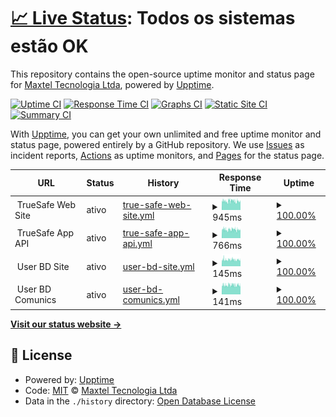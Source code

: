 # [📈 Live Status](https://status.truesafeweb.com.br): <!--live status--> **Todos os sistemas estão OK**

This repository contains the open-source uptime monitor and status page for [Maxtel Tecnologia Ltda](https://www.maxtel.com.br), powered by [Upptime](https://github.com/upptime/upptime).

[![Uptime CI](https://github.com/Maxtel-Tecnologia/TrueSafe-Web-Status-Page/workflows/Uptime%20CI/badge.svg)](https://github.com/Maxtel-Tecnologia/TrueSafe-Web-Status-Page/actions?query=workflow%3A%22Uptime+CI%22)
[![Response Time CI](https://github.com/Maxtel-Tecnologia/TrueSafe-Web-Status-Page/workflows/Response%20Time%20CI/badge.svg)](https://github.com/Maxtel-Tecnologia/TrueSafe-Web-Status-Page/actions?query=workflow%3A%22Response+Time+CI%22)
[![Graphs CI](https://github.com/Maxtel-Tecnologia/TrueSafe-Web-Status-Page/workflows/Graphs%20CI/badge.svg)](https://github.com/Maxtel-Tecnologia/TrueSafe-Web-Status-Page/actions?query=workflow%3A%22Graphs+CI%22)
[![Static Site CI](https://github.com/Maxtel-Tecnologia/TrueSafe-Web-Status-Page/workflows/Static%20Site%20CI/badge.svg)](https://github.com/Maxtel-Tecnologia/TrueSafe-Web-Status-Page/actions?query=workflow%3A%22Static+Site+CI%22)
[![Summary CI](https://github.com/Maxtel-Tecnologia/TrueSafe-Web-Status-Page/workflows/Summary%20CI/badge.svg)](https://github.com/Maxtel-Tecnologia/TrueSafe-Web-Status-Page/actions?query=workflow%3A%22Summary+CI%22)

With [Upptime](https://upptime.js.org), you can get your own unlimited and free uptime monitor and status page, powered entirely by a GitHub repository. We use [Issues](https://github.com/Maxtel-Tecnologia/TrueSafe-Web-Status-Page/issues) as incident reports, [Actions](https://github.com/Maxtel-Tecnologia/TrueSafe-Web-Status-Page/actions) as uptime monitors, and [Pages](https://status.truesafeweb.com.br) for the status page.

<!--start: status pages-->
<!-- This summary is generated by Upptime (https://github.com/upptime/upptime) -->
<!-- Do not edit this manually, your changes will be overwritten -->
<!-- prettier-ignore -->
| URL | Status | History | Response Time | Uptime |
| --- | ------ | ------- | ------------- | ------ |
| <img alt="" src="https://www.truesafeweb.com.br/imagens/icons/principal/truesafe.ico" height="13"> TrueSafe Web Site | ativo | [true-safe-web-site.yml](https://github.com/Maxtel-Tecnologia/TrueSafe-Web-Status-Page/commits/HEAD/history/true-safe-web-site.yml) | <details><summary><img alt="Response time graph" src="./graphs/true-safe-web-site/response-time-week.png" height="20"> 945ms</summary><br><a href="https://status.truesafeweb.com.br/history/true-safe-web-site"><img alt="Response time 1121" src="https://img.shields.io/endpoint?url=https%3A%2F%2Fraw.githubusercontent.com%2FMaxtel-Tecnologia%2FTrueSafe-Web-Status-Page%2FHEAD%2Fapi%2Ftrue-safe-web-site%2Fresponse-time.json"></a><br><a href="https://status.truesafeweb.com.br/history/true-safe-web-site"><img alt="24-hour response time 913" src="https://img.shields.io/endpoint?url=https%3A%2F%2Fraw.githubusercontent.com%2FMaxtel-Tecnologia%2FTrueSafe-Web-Status-Page%2FHEAD%2Fapi%2Ftrue-safe-web-site%2Fresponse-time-day.json"></a><br><a href="https://status.truesafeweb.com.br/history/true-safe-web-site"><img alt="7-day response time 945" src="https://img.shields.io/endpoint?url=https%3A%2F%2Fraw.githubusercontent.com%2FMaxtel-Tecnologia%2FTrueSafe-Web-Status-Page%2FHEAD%2Fapi%2Ftrue-safe-web-site%2Fresponse-time-week.json"></a><br><a href="https://status.truesafeweb.com.br/history/true-safe-web-site"><img alt="30-day response time 955" src="https://img.shields.io/endpoint?url=https%3A%2F%2Fraw.githubusercontent.com%2FMaxtel-Tecnologia%2FTrueSafe-Web-Status-Page%2FHEAD%2Fapi%2Ftrue-safe-web-site%2Fresponse-time-month.json"></a><br><a href="https://status.truesafeweb.com.br/history/true-safe-web-site"><img alt="1-year response time 1134" src="https://img.shields.io/endpoint?url=https%3A%2F%2Fraw.githubusercontent.com%2FMaxtel-Tecnologia%2FTrueSafe-Web-Status-Page%2FHEAD%2Fapi%2Ftrue-safe-web-site%2Fresponse-time-year.json"></a></details> | <details><summary><a href="https://status.truesafeweb.com.br/history/true-safe-web-site">100.00%</a></summary><a href="https://status.truesafeweb.com.br/history/true-safe-web-site"><img alt="All-time uptime 99.83%" src="https://img.shields.io/endpoint?url=https%3A%2F%2Fraw.githubusercontent.com%2FMaxtel-Tecnologia%2FTrueSafe-Web-Status-Page%2FHEAD%2Fapi%2Ftrue-safe-web-site%2Fuptime.json"></a><br><a href="https://status.truesafeweb.com.br/history/true-safe-web-site"><img alt="24-hour uptime 100.00%" src="https://img.shields.io/endpoint?url=https%3A%2F%2Fraw.githubusercontent.com%2FMaxtel-Tecnologia%2FTrueSafe-Web-Status-Page%2FHEAD%2Fapi%2Ftrue-safe-web-site%2Fuptime-day.json"></a><br><a href="https://status.truesafeweb.com.br/history/true-safe-web-site"><img alt="7-day uptime 100.00%" src="https://img.shields.io/endpoint?url=https%3A%2F%2Fraw.githubusercontent.com%2FMaxtel-Tecnologia%2FTrueSafe-Web-Status-Page%2FHEAD%2Fapi%2Ftrue-safe-web-site%2Fuptime-week.json"></a><br><a href="https://status.truesafeweb.com.br/history/true-safe-web-site"><img alt="30-day uptime 100.00%" src="https://img.shields.io/endpoint?url=https%3A%2F%2Fraw.githubusercontent.com%2FMaxtel-Tecnologia%2FTrueSafe-Web-Status-Page%2FHEAD%2Fapi%2Ftrue-safe-web-site%2Fuptime-month.json"></a><br><a href="https://status.truesafeweb.com.br/history/true-safe-web-site"><img alt="1-year uptime 99.79%" src="https://img.shields.io/endpoint?url=https%3A%2F%2Fraw.githubusercontent.com%2FMaxtel-Tecnologia%2FTrueSafe-Web-Status-Page%2FHEAD%2Fapi%2Ftrue-safe-web-site%2Fuptime-year.json"></a></details>
| <img alt="" src="https://app.truesafe.com.br/imagens/logo_truesafe.png" height="13"> TrueSafe App API | ativo | [true-safe-app-api.yml](https://github.com/Maxtel-Tecnologia/TrueSafe-Web-Status-Page/commits/HEAD/history/true-safe-app-api.yml) | <details><summary><img alt="Response time graph" src="./graphs/true-safe-app-api/response-time-week.png" height="20"> 766ms</summary><br><a href="https://status.truesafeweb.com.br/history/true-safe-app-api"><img alt="Response time 927" src="https://img.shields.io/endpoint?url=https%3A%2F%2Fraw.githubusercontent.com%2FMaxtel-Tecnologia%2FTrueSafe-Web-Status-Page%2FHEAD%2Fapi%2Ftrue-safe-app-api%2Fresponse-time.json"></a><br><a href="https://status.truesafeweb.com.br/history/true-safe-app-api"><img alt="24-hour response time 719" src="https://img.shields.io/endpoint?url=https%3A%2F%2Fraw.githubusercontent.com%2FMaxtel-Tecnologia%2FTrueSafe-Web-Status-Page%2FHEAD%2Fapi%2Ftrue-safe-app-api%2Fresponse-time-day.json"></a><br><a href="https://status.truesafeweb.com.br/history/true-safe-app-api"><img alt="7-day response time 766" src="https://img.shields.io/endpoint?url=https%3A%2F%2Fraw.githubusercontent.com%2FMaxtel-Tecnologia%2FTrueSafe-Web-Status-Page%2FHEAD%2Fapi%2Ftrue-safe-app-api%2Fresponse-time-week.json"></a><br><a href="https://status.truesafeweb.com.br/history/true-safe-app-api"><img alt="30-day response time 795" src="https://img.shields.io/endpoint?url=https%3A%2F%2Fraw.githubusercontent.com%2FMaxtel-Tecnologia%2FTrueSafe-Web-Status-Page%2FHEAD%2Fapi%2Ftrue-safe-app-api%2Fresponse-time-month.json"></a><br><a href="https://status.truesafeweb.com.br/history/true-safe-app-api"><img alt="1-year response time 928" src="https://img.shields.io/endpoint?url=https%3A%2F%2Fraw.githubusercontent.com%2FMaxtel-Tecnologia%2FTrueSafe-Web-Status-Page%2FHEAD%2Fapi%2Ftrue-safe-app-api%2Fresponse-time-year.json"></a></details> | <details><summary><a href="https://status.truesafeweb.com.br/history/true-safe-app-api">100.00%</a></summary><a href="https://status.truesafeweb.com.br/history/true-safe-app-api"><img alt="All-time uptime 99.58%" src="https://img.shields.io/endpoint?url=https%3A%2F%2Fraw.githubusercontent.com%2FMaxtel-Tecnologia%2FTrueSafe-Web-Status-Page%2FHEAD%2Fapi%2Ftrue-safe-app-api%2Fuptime.json"></a><br><a href="https://status.truesafeweb.com.br/history/true-safe-app-api"><img alt="24-hour uptime 100.00%" src="https://img.shields.io/endpoint?url=https%3A%2F%2Fraw.githubusercontent.com%2FMaxtel-Tecnologia%2FTrueSafe-Web-Status-Page%2FHEAD%2Fapi%2Ftrue-safe-app-api%2Fuptime-day.json"></a><br><a href="https://status.truesafeweb.com.br/history/true-safe-app-api"><img alt="7-day uptime 100.00%" src="https://img.shields.io/endpoint?url=https%3A%2F%2Fraw.githubusercontent.com%2FMaxtel-Tecnologia%2FTrueSafe-Web-Status-Page%2FHEAD%2Fapi%2Ftrue-safe-app-api%2Fuptime-week.json"></a><br><a href="https://status.truesafeweb.com.br/history/true-safe-app-api"><img alt="30-day uptime 99.97%" src="https://img.shields.io/endpoint?url=https%3A%2F%2Fraw.githubusercontent.com%2FMaxtel-Tecnologia%2FTrueSafe-Web-Status-Page%2FHEAD%2Fapi%2Ftrue-safe-app-api%2Fuptime-month.json"></a><br><a href="https://status.truesafeweb.com.br/history/true-safe-app-api"><img alt="1-year uptime 99.46%" src="https://img.shields.io/endpoint?url=https%3A%2F%2Fraw.githubusercontent.com%2FMaxtel-Tecnologia%2FTrueSafe-Web-Status-Page%2FHEAD%2Fapi%2Ftrue-safe-app-api%2Fuptime-year.json"></a></details>
| <img alt="" src="https://www.truesafeweb.com.br/imagens/icons/principal/truesafe.ico" height="13"> User BD Site | ativo | [user-bd-site.yml](https://github.com/Maxtel-Tecnologia/TrueSafe-Web-Status-Page/commits/HEAD/history/user-bd-site.yml) | <details><summary><img alt="Response time graph" src="./graphs/user-bd-site/response-time-week.png" height="20"> 145ms</summary><br><a href="https://status.truesafeweb.com.br/history/user-bd-site"><img alt="Response time 170" src="https://img.shields.io/endpoint?url=https%3A%2F%2Fraw.githubusercontent.com%2FMaxtel-Tecnologia%2FTrueSafe-Web-Status-Page%2FHEAD%2Fapi%2Fuser-bd-site%2Fresponse-time.json"></a><br><a href="https://status.truesafeweb.com.br/history/user-bd-site"><img alt="24-hour response time 138" src="https://img.shields.io/endpoint?url=https%3A%2F%2Fraw.githubusercontent.com%2FMaxtel-Tecnologia%2FTrueSafe-Web-Status-Page%2FHEAD%2Fapi%2Fuser-bd-site%2Fresponse-time-day.json"></a><br><a href="https://status.truesafeweb.com.br/history/user-bd-site"><img alt="7-day response time 145" src="https://img.shields.io/endpoint?url=https%3A%2F%2Fraw.githubusercontent.com%2FMaxtel-Tecnologia%2FTrueSafe-Web-Status-Page%2FHEAD%2Fapi%2Fuser-bd-site%2Fresponse-time-week.json"></a><br><a href="https://status.truesafeweb.com.br/history/user-bd-site"><img alt="30-day response time 148" src="https://img.shields.io/endpoint?url=https%3A%2F%2Fraw.githubusercontent.com%2FMaxtel-Tecnologia%2FTrueSafe-Web-Status-Page%2FHEAD%2Fapi%2Fuser-bd-site%2Fresponse-time-month.json"></a><br><a href="https://status.truesafeweb.com.br/history/user-bd-site"><img alt="1-year response time 171" src="https://img.shields.io/endpoint?url=https%3A%2F%2Fraw.githubusercontent.com%2FMaxtel-Tecnologia%2FTrueSafe-Web-Status-Page%2FHEAD%2Fapi%2Fuser-bd-site%2Fresponse-time-year.json"></a></details> | <details><summary><a href="https://status.truesafeweb.com.br/history/user-bd-site">100.00%</a></summary><a href="https://status.truesafeweb.com.br/history/user-bd-site"><img alt="All-time uptime 99.96%" src="https://img.shields.io/endpoint?url=https%3A%2F%2Fraw.githubusercontent.com%2FMaxtel-Tecnologia%2FTrueSafe-Web-Status-Page%2FHEAD%2Fapi%2Fuser-bd-site%2Fuptime.json"></a><br><a href="https://status.truesafeweb.com.br/history/user-bd-site"><img alt="24-hour uptime 100.00%" src="https://img.shields.io/endpoint?url=https%3A%2F%2Fraw.githubusercontent.com%2FMaxtel-Tecnologia%2FTrueSafe-Web-Status-Page%2FHEAD%2Fapi%2Fuser-bd-site%2Fuptime-day.json"></a><br><a href="https://status.truesafeweb.com.br/history/user-bd-site"><img alt="7-day uptime 100.00%" src="https://img.shields.io/endpoint?url=https%3A%2F%2Fraw.githubusercontent.com%2FMaxtel-Tecnologia%2FTrueSafe-Web-Status-Page%2FHEAD%2Fapi%2Fuser-bd-site%2Fuptime-week.json"></a><br><a href="https://status.truesafeweb.com.br/history/user-bd-site"><img alt="30-day uptime 100.00%" src="https://img.shields.io/endpoint?url=https%3A%2F%2Fraw.githubusercontent.com%2FMaxtel-Tecnologia%2FTrueSafe-Web-Status-Page%2FHEAD%2Fapi%2Fuser-bd-site%2Fuptime-month.json"></a><br><a href="https://status.truesafeweb.com.br/history/user-bd-site"><img alt="1-year uptime 99.98%" src="https://img.shields.io/endpoint?url=https%3A%2F%2Fraw.githubusercontent.com%2FMaxtel-Tecnologia%2FTrueSafe-Web-Status-Page%2FHEAD%2Fapi%2Fuser-bd-site%2Fuptime-year.json"></a></details>
| <img alt="" src="https://www.truesafeweb.com.br/imagens/icons/principal/truesafe.ico" height="13"> User BD Comunics | ativo | [user-bd-comunics.yml](https://github.com/Maxtel-Tecnologia/TrueSafe-Web-Status-Page/commits/HEAD/history/user-bd-comunics.yml) | <details><summary><img alt="Response time graph" src="./graphs/user-bd-comunics/response-time-week.png" height="20"> 141ms</summary><br><a href="https://status.truesafeweb.com.br/history/user-bd-comunics"><img alt="Response time 143" src="https://img.shields.io/endpoint?url=https%3A%2F%2Fraw.githubusercontent.com%2FMaxtel-Tecnologia%2FTrueSafe-Web-Status-Page%2FHEAD%2Fapi%2Fuser-bd-comunics%2Fresponse-time.json"></a><br><a href="https://status.truesafeweb.com.br/history/user-bd-comunics"><img alt="24-hour response time 138" src="https://img.shields.io/endpoint?url=https%3A%2F%2Fraw.githubusercontent.com%2FMaxtel-Tecnologia%2FTrueSafe-Web-Status-Page%2FHEAD%2Fapi%2Fuser-bd-comunics%2Fresponse-time-day.json"></a><br><a href="https://status.truesafeweb.com.br/history/user-bd-comunics"><img alt="7-day response time 141" src="https://img.shields.io/endpoint?url=https%3A%2F%2Fraw.githubusercontent.com%2FMaxtel-Tecnologia%2FTrueSafe-Web-Status-Page%2FHEAD%2Fapi%2Fuser-bd-comunics%2Fresponse-time-week.json"></a><br><a href="https://status.truesafeweb.com.br/history/user-bd-comunics"><img alt="30-day response time 143" src="https://img.shields.io/endpoint?url=https%3A%2F%2Fraw.githubusercontent.com%2FMaxtel-Tecnologia%2FTrueSafe-Web-Status-Page%2FHEAD%2Fapi%2Fuser-bd-comunics%2Fresponse-time-month.json"></a><br><a href="https://status.truesafeweb.com.br/history/user-bd-comunics"><img alt="1-year response time 143" src="https://img.shields.io/endpoint?url=https%3A%2F%2Fraw.githubusercontent.com%2FMaxtel-Tecnologia%2FTrueSafe-Web-Status-Page%2FHEAD%2Fapi%2Fuser-bd-comunics%2Fresponse-time-year.json"></a></details> | <details><summary><a href="https://status.truesafeweb.com.br/history/user-bd-comunics">100.00%</a></summary><a href="https://status.truesafeweb.com.br/history/user-bd-comunics"><img alt="All-time uptime 99.95%" src="https://img.shields.io/endpoint?url=https%3A%2F%2Fraw.githubusercontent.com%2FMaxtel-Tecnologia%2FTrueSafe-Web-Status-Page%2FHEAD%2Fapi%2Fuser-bd-comunics%2Fuptime.json"></a><br><a href="https://status.truesafeweb.com.br/history/user-bd-comunics"><img alt="24-hour uptime 100.00%" src="https://img.shields.io/endpoint?url=https%3A%2F%2Fraw.githubusercontent.com%2FMaxtel-Tecnologia%2FTrueSafe-Web-Status-Page%2FHEAD%2Fapi%2Fuser-bd-comunics%2Fuptime-day.json"></a><br><a href="https://status.truesafeweb.com.br/history/user-bd-comunics"><img alt="7-day uptime 100.00%" src="https://img.shields.io/endpoint?url=https%3A%2F%2Fraw.githubusercontent.com%2FMaxtel-Tecnologia%2FTrueSafe-Web-Status-Page%2FHEAD%2Fapi%2Fuser-bd-comunics%2Fuptime-week.json"></a><br><a href="https://status.truesafeweb.com.br/history/user-bd-comunics"><img alt="30-day uptime 100.00%" src="https://img.shields.io/endpoint?url=https%3A%2F%2Fraw.githubusercontent.com%2FMaxtel-Tecnologia%2FTrueSafe-Web-Status-Page%2FHEAD%2Fapi%2Fuser-bd-comunics%2Fuptime-month.json"></a><br><a href="https://status.truesafeweb.com.br/history/user-bd-comunics"><img alt="1-year uptime 99.96%" src="https://img.shields.io/endpoint?url=https%3A%2F%2Fraw.githubusercontent.com%2FMaxtel-Tecnologia%2FTrueSafe-Web-Status-Page%2FHEAD%2Fapi%2Fuser-bd-comunics%2Fuptime-year.json"></a></details>

<!--end: status pages-->

[**Visit our status website →**](https://status.truesafeweb.com.br)

## 📄 License

- Powered by: [Upptime](https://github.com/upptime/upptime)
- Code: [MIT](./LICENSE) © [Maxtel Tecnologia Ltda](https://www.maxtel.com.br)
- Data in the `./history` directory: [Open Database License](https://opendatacommons.org/licenses/odbl/1-0/)
